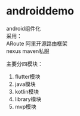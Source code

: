 # androiddemo
android组件化  
采用：  
ARoute 阿里开源路由框架  
nexus maven私服  

主要分四模块：  
1. flutter模块  
2. java模块  
3. kotlin模块  
4. library模块   
5. mvp模块
